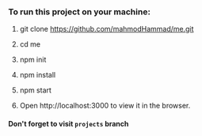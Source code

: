 
### To run this project on your machine:


1.  git clone https://github.com/mahmodHammad/me.git

1.  cd me

1. npm init

1.  npm install

1.  npm start

1. Open http://localhost:3000 to view it in the browser.

#### Don't forget to visit `projects` branch 

